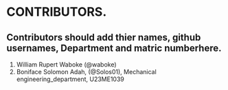 # CONTRIBUTORS.
## Contributors should add thier names, github usernames, Department and matric numberhere.
<ol>
<li>William Rupert Waboke (@waboke)
  <li> Boniface Solomon Adah, (@Solos01), Mechanical engineering_department, U23ME1039</li>
</ol>
